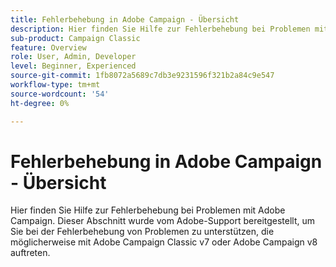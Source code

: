 ```yaml
---
title: Fehlerbehebung in Adobe Campaign - Übersicht
description: Hier finden Sie Hilfe zur Fehlerbehebung bei Problemen mit Adobe Campaign.
sub-product: Campaign Classic
feature: Overview
role: User, Admin, Developer
level: Beginner, Experienced
source-git-commit: 1fb8072a5689c7db3e9231596f321b2a84c9e547
workflow-type: tm+mt
source-wordcount: '54'
ht-degree: 0%

---
```



# Fehlerbehebung in Adobe Campaign - Übersicht

Hier finden Sie Hilfe zur Fehlerbehebung bei Problemen mit Adobe Campaign. Dieser Abschnitt wurde vom Adobe-Support bereitgestellt, um Sie bei der Fehlerbehebung von Problemen zu unterstützen, die möglicherweise mit Adobe Campaign Classic v7 oder Adobe Campaign v8 auftreten.
